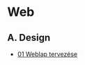 # Web

## A. Design

- [01 Weblap tervezése](Design/01%20Weblap%20tervezése/01%20Weblap%20tervezése.md)

